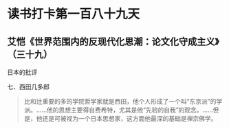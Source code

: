 读书打卡第一百八十九天
===

艾恺《世界范围内的反现代化思潮：论文化守成主义》（三十九）
---

日本的批评

七、西田几多郎

> 比和辻重要的多的学院哲学家就是西田，他个人形成了一个叫“东京派”的学派。……他的思想主要得自费希特，尤其是他“先验的自我”的观念。……但是，他还是可被视为一个日本思想家，这方面他最深的基础是禅宗佛学。
